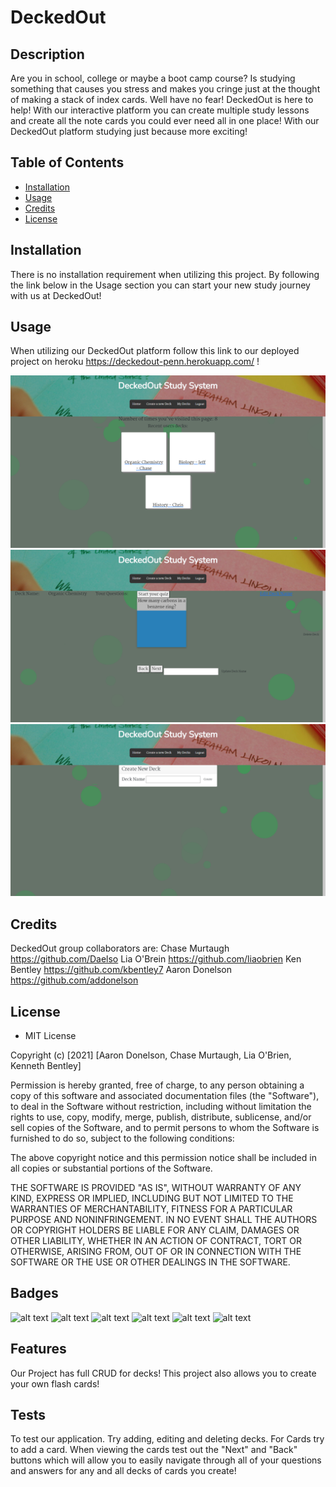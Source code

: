 # DeckedOut

## Description
Are you in school, college or maybe a boot camp course? Is studying something that causes you stress and makes you cringe just at the thought of making a stack of index cards. Well have no fear! DeckedOut is here to help! With our interactive platform you can create multiple study lessons and create all the note cards you could ever need all in one place! With our DeckedOut platform studying just because more exciting!

## Table of Contents
- [Installation](#installation)
- [Usage](#usage)
- [Credits](#credits)
- [License](#license)

## Installation
There is no installation requirement when utilizing this project. By following the link below in the Usage section you can start your new study journey with us at DeckedOut!

## Usage
When utilizing our DeckedOut platform follow this link to our deployed project on heroku https://deckedout-penn.herokuapp.com/ !

![alt text](public/images/DeckedOut_decks.png)
![alt text](public/images/DeckedOut_cards.png)
![alt text](public/images/DeckedOut_createDeck.png)

## Credits

DeckedOut group collaborators are: 
Chase Murtaugh https://github.com/Daelso
Lia O'Brein https://github.com/liaobrien
Ken Bentley https://github.com/kbentley7
Aaron Donelson https://github.com/addonelson



## License
- MIT License

Copyright (c) [2021] [Aaron Donelson, Chase Murtaugh, Lia O'Brien, Kenneth Bentley]

Permission is hereby granted, free of charge, to any person obtaining a copy of this software and associated documentation files (the "Software"), to deal in the Software without restriction, including without limitation the rights to use, copy, modify, merge, publish, distribute, sublicense, and/or sell copies of the Software, and to permit persons to whom the Software is furnished to do so, subject to the following conditions:

The above copyright notice and this permission notice shall be included in all copies or substantial portions of the Software.

THE SOFTWARE IS PROVIDED "AS IS", WITHOUT WARRANTY OF ANY KIND, EXPRESS OR IMPLIED, INCLUDING BUT NOT LIMITED TO THE WARRANTIES OF MERCHANTABILITY, FITNESS FOR A PARTICULAR PURPOSE AND NONINFRINGEMENT. IN NO EVENT SHALL THE AUTHORS OR COPYRIGHT HOLDERS BE LIABLE FOR ANY CLAIM, DAMAGES OR OTHER LIABILITY, WHETHER IN AN ACTION OF CONTRACT, TORT OR OTHERWISE, ARISING FROM, OUT OF OR IN CONNECTION WITH THE SOFTWARE OR THE USE OR OTHER DEALINGS IN THE SOFTWARE.

## Badges
![alt text](https://img.shields.io/badge/Index-HTML-yellowgreen)
![alt text](https://img.shields.io/badge/Style-CSS-blue)
![alt text](https://img.shields.io/badge/Script-JS-brightgreen)
![alt text](https://img.shields.io/badge/JQuery-JQuery-orange)
![alt text](https://img.shields.io/badge/MYSQL-SQL-lightgrey)
![alt text](https://img.shields.io/badge/Express.Js-Express-red)

## Features
Our Project has full CRUD for decks! This project also allows you to create your own flash cards!

## Tests
To test our application. Try adding, editing and deleting decks. For Cards try to add a card. 
When viewing the cards test out the "Next" and "Back" buttons which will allow you to easily navigate through all of your questions and answers for any and all decks of cards you create!
